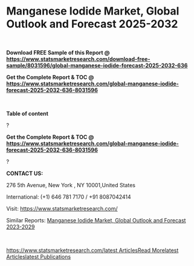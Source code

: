 <h1>Manganese Iodide Market, Global Outlook and Forecast 2025-2032</h1><br/><p><strong>Download FREE Sample of this Report @ <a href="https://www.statsmarketresearch.com/download-free-sample/8031596/global-manganese-iodide-forecast-2025-2032-636">https://www.statsmarketresearch.com/download-free-sample/8031596/global-manganese-iodide-forecast-2025-2032-636</a></strong></p>
 
 
 
 <div><b>Get the Complete Report & TOC @ <a href="https://www.statsmarketresearch.com/global-manganese-iodide-forecast-2025-2032-636-8031596">https://www.statsmarketresearch.com/global-manganese-iodide-forecast-2025-2032-636-8031596</a></b></div>
 
 
 
 <p><br />
 
 <b>Table of content</b></p>
 
 
 
 <p>? </p>
 
 
 
 <div><b>Get the Complete Report & TOC @ <a href="https://www.statsmarketresearch.com/global-manganese-iodide-forecast-2025-2032-636-8031596">https://www.statsmarketresearch.com/global-manganese-iodide-forecast-2025-2032-636-8031596</a></b></div>
 
 
 
 <p>? </p>
 
 
 
 <p><b>CONTACT US:</b><br />
 
 276 5th Avenue, New York , NY 10001,United States<br />
 
 International: (+1) 646 781 7170 / +91 8087042414<br />
 
 Visit: <a href="https://www.statsmarketresearch.com/">https://www.statsmarketresearch.com/</a><br />
 
 Similar Reports: <a href="https://www.statsmarketresearch.com/global-manganese-iodide-forecast-2025-2032-636-8031596">Manganese Iodide Market, Global Outlook and Forecast 2023-2029</a><br />
 
 <br />
 
 <a href="https://gyeongbokgung.com">https://www.statsmarketresearch.com/</a><a href="https://hallyeomaritime.com">latest Articles</a><a href="https://jingwansa.com">Read More</a><a href="https://nguoiviet.jp/">latest Articles</a><a href="https://www.intelmarketresearch.com/">latest Publications</a></p>